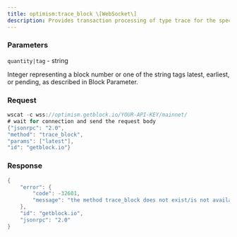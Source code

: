 ```yaml
---
title: optimism:trace_block \[WebSocket\]
description: Provides transaction processing of type trace for the specified block.
---
```


### Parameters


`quantity|tag` - string

Integer representing a block number or one of the string tags latest,
earliest, or pending, as described in Block Parameter.

### Request

``` java
wscat -c wss://optimism.getblock.io/YOUR-API-KEY/mainnet/ 
# wait for connection and send the request body 
{"jsonrpc": "2.0",
"method": "trace_block",
"params": ["latest"],
"id": "getblock.io"}
```

###  Response

``` java
{
    "error": {
        "code": -32601,
        "message": "the method trace_block does not exist/is not available"
    },
    "id": "getblock.io",
    "jsonrpc": "2.0"
}
```

